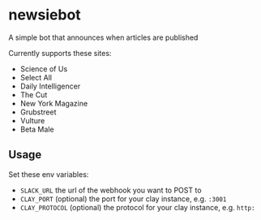 # newsiebot
A simple bot that announces when articles are published

Currently supports these sites:

* Science of Us
* Select All
* Daily Intelligencer
* The Cut
* New York Magazine
* Grubstreet
* Vulture
* Beta Male

## Usage

Set these env variables:

* `SLACK_URL` the url of the webhook you want to POST to
* `CLAY_PORT` (optional) the port for your clay instance, e.g. `:3001`
* `CLAY_PROTOCOL` (optional) the protocol for your clay instance, e.g. `http:`
